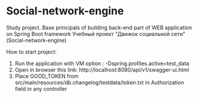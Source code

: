 # Social-network-engine
Study project. Base principals of building back-end part of WEB application on Spring Boot framework
Учебный проект "Движок социальной сети" (Social-network-engine)

How to start project:

1. Run the application with VM option : -Dspring.profiles.active=test_data
2. Open in browser this link: http://localhost:8080/api/v1/swagger-ui.html
3. Place GOOD_TOKEN from src/main/resources/db.changelog/testdata/token.txt in Authorization field in any controller
